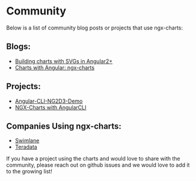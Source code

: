 # Community

Below is a list of community blog posts or projects that use ngx-charts:

## Blogs:

* [Building charts with SVGs in Angular2+](https://medium.com/@amcdnl/charts-with-svgs-in-angular2-1d08a0e635ea#.65r6tud0c)
* [Charts with Angular: ngx-charts](http://www.beyondjava.net/blog/charts-with-angular-ngx-charts-formerly-ng2d3/#more-6133)

## Projects:

* [Angular-CLI-NG2D3-Demo](https://github.com/marjan-georgiev/Angular-CLI-NG2D3-Demo)
* [NGX-Charts with AngularCLI](https://github.com/stephanrauh/ExploringAngular/tree/master/charts/minimalLineChart)

## Companies Using ngx-charts:

* [Swimlane](http://swimlane.com)
* [Teradata](https://twitter.com/kyleledbetter/status/826136067203928064)

If you have a project using the charts and would love to share with the community, please reach out on github issues and we would love to add it to the growing list!

